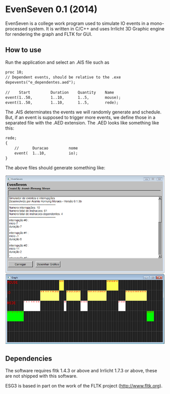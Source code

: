 # EvenSeven 0.1 (2014)
EvenSeven is a college work program used to simulate IO events in a mono-processed system. It is written in C/C++ and uses Irrlicht 3D Graphic engine for rendering the graph and FLTK for GUI.

## How to use
Run the application and select an .AIS file such as
```
proc 10;
// Dependent events, should be relative to the .exe
depevents("e_dependentes.aed");

//	  Start 		Duration	Quantity	Name
event(1..50,		1..10,		1..5,		mouse);
event(1..50,		1..10,		1..5,		rede);
```
The .AIS determinates the events we will randomly generate and schedule. But, if an event is supposed to trigger more events, we define those in a separated file with the .AED extension. The .AED looks like something like this:

```
rede;
{
	// 		Duracao			nome
	event(	1..10,			io);
}
```

The above files should generate something like:

![alt tag](https://github.com/AramisHM/EvenSeven/blob/master/snapshots/snapshot_1.png)


## Dependencies
The software requires fltk 1.4.3 or above and Irrlicht 1.7.3 or above, these are not shipped with this software.

ESG3 is based in part on the work of the FLTK project (http://www.fltk.org).
